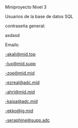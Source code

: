 Miniproyecto Nivel 3

Usuarios de la base de datos SQL

contraseña general:

asdasd

Emails:

-akali@mid.top

-lux@mid.supp

-zoe@mid.mid

-ezreal@adc.mid

-ahri@mid.mid

-kaisa@adc.mid

-ekko@jg.mid

-seraphine@supp.adc
